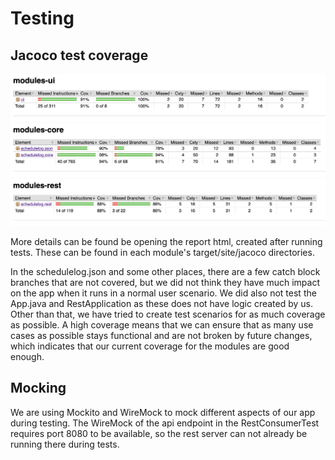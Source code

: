 # Testing
## Jacoco test coverage
![image](/assets/release3png/jacoco-ui.png)
![image](/assets/release3png/jacoco-core.png)
![image](/assets/release3png/jacoco-rest.png)

More details can be found be opening the report html, created after running tests. These can be found in each module's target/site/jacoco directories. 

In the schedulelog.json and some other places, there are a few catch block branches that are not covered, but we did not think they have much impact on the app when it runs in a normal user scenario. We did also not test the App.java and RestApplication as these does not have logic created by us. Other than that, we have tried to create test scenarios for as much coverage as possible. A high coverage means that we can ensure that as many use cases as possible stays functional and are not broken by future changes, which indicates that our current coverage for the modules are good enough. 

## Mocking
We are using Mockito and WireMock to mock different aspects of our app during testing.
The WireMock of the api endpoint in the RestConsumerTest requires port 8080 to be available, so the rest server can not already be running there during tests.